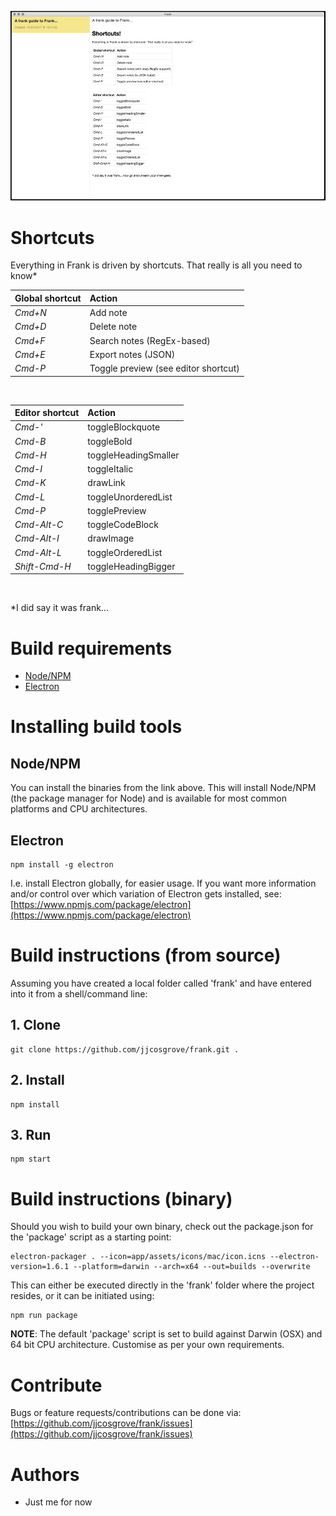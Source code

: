 ![Frank UI](https://raw.githubusercontent.com/jjcosgrove/frank/master/app/assets/images/frank_ui.jpg)

# Shortcuts

Everything in Frank is driven by shortcuts. That really is all you need to know*

Global shortcut | Action
:------- | :-----
*Cmd+N* | Add note
*Cmd+D* | Delete note
*Cmd+F* | Search notes (RegEx-based)
*Cmd+E* | Export notes (JSON)
*Cmd-P* | Toggle preview (see editor shortcut)

<br>

Editor shortcut | Action
:------- | :-----
*Cmd-'* | toggleBlockquote
*Cmd-B* | toggleBold
*Cmd-H* | toggleHeadingSmaller
*Cmd-I* | toggleItalic
*Cmd-K* | drawLink
*Cmd-L* | toggleUnorderedList
*Cmd-P* | togglePreview
*Cmd-Alt-C* | toggleCodeBlock
*Cmd-Alt-I* | drawImage
*Cmd-Alt-L* | toggleOrderedList
*Shift-Cmd-H* | toggleHeadingBigger

<br>

\*I did say it was frank...

# Build requirements

* [Node/NPM](https://nodejs.org/en/download/current/)
* [Electron](https://electron.atom.io/)

# Installing build tools

## Node/NPM

You can install the binaries from the link above. This will install Node/NPM (the package manager for Node) and is available for most common platforms and CPU architectures.

## Electron

```
npm install -g electron
```

I.e. install Electron globally, for easier usage. If you want more information and/or control over which variation of Electron gets installed, see: [https://www.npmjs.com/package/electron](https://www.npmjs.com/package/electron)

# Build instructions (from source)

Assuming you have created a local folder called 'frank' and have entered into it from a shell/command line:

## 1. Clone

```
git clone https://github.com/jjcosgrove/frank.git .
```

## 2. Install

```
npm install
```

## 3. Run

```
npm start
```

# Build instructions (binary)

Should you wish to build your own binary, check out the package.json for the 'package' script as a starting point:

```
electron-packager . --icon=app/assets/icons/mac/icon.icns --electron-version=1.6.1 --platform=darwin --arch=x64 --out=builds --overwrite
```

This can either be executed directly in the 'frank' folder where the project resides, or it can be initiated using:
```
npm run package
```

**NOTE**: The default 'package' script is set to build against Darwin (OSX) and 64 bit CPU architecture. Customise as per your own requirements.

# Contribute

Bugs or feature requests/contributions can be done via:
[https://github.com/jjcosgrove/frank/issues](https://github.com/jjcosgrove/frank/issues)

# Authors

* Just me for now
